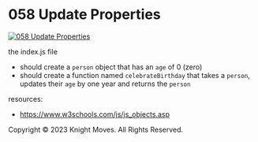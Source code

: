 # 058 Update Properties

[![058 Update Properties](https://img.youtube.com/vi/GnOp9ZnB8PQ/0.jpg)](https://www.youtube.com/watch?v=GnOp9ZnB8PQ)

the index.js file
- should create a `person` object that has an `age` of 0 (zero)
- should create a function named `celebrateBirthday` that takes a `person`, updates their `age` by one year and returns the `person`

resources:
- https://www.w3schools.com/js/js_objects.asp

Copyright &copy; 2023 Knight Moves. All Rights Reserved.
